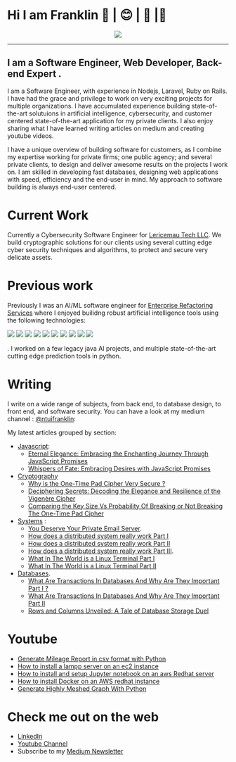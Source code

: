 # Hi I am Franklin 👋 | 😊 | 🙏 |🌱 
<div>
  <p align="center">
    <img src="./utils/mmebtb.png">
  </p>
</div>

----

## I am a Software Engineer, Web Developer, Back-end Expert .
I am a Software Engineer, with experience in Nodejs, Laravel, Ruby on Rails. I have had the grace and privilege to work on very exciting projects for multiple organizations. I have accumulated experience building state-of-the-art solutuions in artificial intelligence, cybersecurity, and customer centered state-of-the-art application for my private clients. I also enjoy sharing what I have learned writing articles on medium and creating youtube videos. 

I have a unique overview of building software for customers, as I combine my expertise working for private firms; one public agency; and several private clients, to design and deliver awesome results on the projects I work on. I am skilled in developing fast databases, designing web applications with speed, efficiency and the end-user in mind. My approach to software building is always end-user centered.

# Current Work

Currently a Cybersecurity Software Engineer for <a href='https://lericemautech.com/'>Lericemau Tech LLC</a>. We build cryptographic solutions for our clients using several cutting edge cyber security techniques and algorithms, to protect and secure very delicate assets. 

# Previous work

Previously I was an AI/ML software engineer for <a href='https://www.ers.io/'>Enterprise Refactoring Services</a> where I enjoyed builidng robust artificial intelligence tools using the following technologies:
 <p float="left">
    <img src="https://img.shields.io/badge/sklearn-orange?logo=scikit-learn" />
    <img src="https://img.shields.io/badge/jupyter-orange?logo=jupyter"/>
    <img src="https://img.shields.io/badge/docker-0db7ed?logo=docker"/>
    <img src="https://img.shields.io/badge/gdal-bluegreen" />
    <img src="https://img.shields.io/badge/java-brown?logo=oracle" />
    <img src="https://img.shields.io/badge/opensource-brightgreen" />
    <img src="https://img.shields.io/badge/Javascript-yellowgreen?logo=Javascript" />
    <img src="https://img.shields.io/badge/Python-blue?logo=python"/> 
    <img src="https://img.shields.io/badge/Gitlab-purple?logo=git"/>
    <img src="https://img.shields.io/badge/aws-FF9900?logo=aws"/>
 </p>.
I worked on a few legacy java AI projects, and multiple state-of-the-art cutting edge prediction tools in python.

# Writing
I write on a wide range of subjects, from back end, to database design, to front end, and software security.
You can have a look at my medium channel : [@ntuifranklin](https://medium.com/@ntuifranklin2005):  

My latest articles grouped by section:  
- [Javascript](https://medium.com/@ntuifranklin2005/list/javascript-9c66d64a6e28):
  - [Eternal Elegance: Embracing the Enchanting Journey Through JavaScript Promises](https://medium.com/@ntuifranklin2005/eternal-elegance-embracing-the-enchanting-journey-through-javascript-promises-65c79fe0d784)
  - [Whispers of Fate: Embracing Desires with JavaScript Promises](https://medium.com/@ntuifranklin2005/whispers-of-fate-embracing-desires-with-javascript-promises-75255d6746d)
- [Cryptography](https://medium.com/@ntuifranklin2005/list/cryptography-e3a69c4b93c6)
  - [Why is the One-Time Pad Cipher Very Secure ?](https://medium.com/@ntuifranklin2005/why-is-the-one-time-pad-cipher-very-secure-3452c85e1646)
  - [Deciphering Secrets: Decoding the Elegance and Resilience of the Vigenère Cipher](https://medium.com/@ntuifranklin2005/deciphering-secrets-decoding-the-elegance-and-resilience-of-the-vigen%C3%A8re-cipher-a6be9289636d)
  - [Comparing the Key Size Vs Probability Of Breaking or Not Breaking The One-Time Pad Cipher](https://medium.com/@ntuifranklin2005/comparing-the-key-size-vs-probability-of-breaking-or-not-breaking-the-one-time-pad-cipher-1b6f2861f8c6)
- [Systems](https://medium.com/@ntuifranklin2005/list/systems-499253b25356) :  
  - [You Deserve Your Private Email Server](https://medium.com/@ntuifranklin2005/you-deserve-your-private-email-server-2f188fb99fe2).  
  - [How does a distributed system really work Part I](https://medium.com/@ntuifranklin2005/how-does-a-distributed-systems-really-work-i-e70ef9969d87)
  - [How does a distributed system really work Part II](https://medium.com/@ntuifranklin2005/how-does-a-distributed-systems-really-work-ii-cc43cecdb927)
  - [How does a distributed system really work Part III](https://medium.com/@ntuifranklin2005/how-does-multiple-clients-issue-jobs-to-one-server-c20d99c1c409).
  - [What In The World is a Linux Terminal Part I](https://medium.com/@ntuifranklin2005/what-in-the-world-is-a-linux-terminal-40ff0183084f)
  - [What In The World is a Linux Terminal Part II](https://medium.com/@ntuifranklin2005/what-in-the-world-is-a-linux-terminal-part-ii-1543d9aed65e)  
- [Databases](https://medium.com/@ntuifranklin2005/list/databases-ac8a0642fce8).  
  - [What Are Transactions In Databases And Why Are They Important Part I ?](https://medium.com/@ntuifranklin2005/what-are-transactions-in-databases-and-why-are-they-important-3d5670d09bcf)
  - [What Are Transactions In Databases And Why Are They Important Part II](https://medium.com/@ntuifranklin2005/what-are-transactions-in-databases-and-why-are-they-important-part-ii-4ac44417c32b)
  - [Rows and Columns Unveiled: A Tale of Database Storage Duel](https://medium.com/@ntuifranklin2005/rows-and-columns-unveiled-a-tale-of-database-storage-duel-6ce252a3917e)

# Youtube  
- [Generate Mileage Report in csv format with Python](https://www.youtube.com/watch?v=x8uIxB87jdU)
- [How to install a lampp server on an ec2 instance](https://www.youtube.com/watch?v=tXhe8DNs34c)
- [How to install and setup Jupyter notebook on an aws Redhat server](https://www.youtube.com/watch?v=y5MxD4QziHk)
- [How to install Docker on an AWS redhat instance](https://www.youtube.com/watch?v=U49Q9yOL4dc)
- [Generate Highly Meshed Graph With Python](https://www.youtube.com/watch?v=4-FBAlK-uvA)

# Check me out on the web
- [LinkedIn](https://www.linkedin.com/in/franklinngongang/)
- [Youtube Channel](https://www.youtube.com/channel/UClLU4FE2edInV3mW6NZm1pw) 
- Subscribe to my [Medium Newsletter](https://medium.com/@ntuifranklin2005/subscribe)
